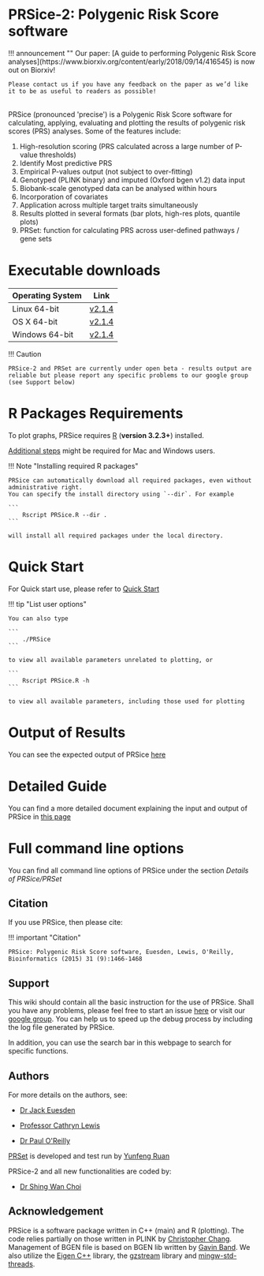 <h1>PRSice-2: Polygenic Risk Score software</h1>
!!! announcement ""
    Our paper: [A guide to performing Polygenic Risk Score analyses](https://www.biorxiv.org/content/early/2018/09/14/416545) is now out on Biorxiv!
    
    Please contact us if you have any feedback on the paper as we’d like it to be as useful to readers as possible!
<br/>
PRSice (pronounced 'precise') is a Polygenic Risk Score software for calculating, applying, evaluating and plotting the results of polygenic risk scores (PRS) analyses. Some of the features include:

1. High-resolution scoring (PRS calculated across a large number of P-value thresholds)
2. Identify Most predictive PRS
3. Empirical P-values output (not subject to over-fitting)
4. Genotyped (PLINK binary) and imputed (Oxford bgen v1.2) data input
5. Biobank-scale genotyped data can be analysed within hours
6. Incorporation of covariates
7. Application across multiple target traits simultaneously
8. Results plotted in several formats (bar plots, high-res plots, quantile plots)
9. PRSet: function for calculating PRS across user-defined pathways / gene sets

# Executable downloads
| Operating System | Link |
| -----------------|:----:|
| Linux 64-bit | [v2.1.4](https://github.com/choishingwan/PRSice/releases/download/2.1.4/PRSice_linux.zip) |
| OS X 64-bit | [v2.1.4](https://github.com/choishingwan/PRSice/releases/download/2.1.4/PRSice_mac.zip) |
| Windows 64-bit | [v2.1.4](https://github.com/choishingwan/PRSice/releases/download/2.1.4/PRSice_win64.zip) |

!!! Caution 

    PRSice-2 and PRSet are currently under open beta - results output are reliable but please report any specific problems to our google group (see Support below)



# R Packages Requirements

To plot graphs, PRSice requires [R](https://www.r-project.org/) (**version 3.2.3+**) installed.

[Additional steps](extra_steps.md) might be required for Mac and Windows users.

!!! Note "Installing required R packages" 

    PRSice can automatically download all required packages, even without administrative right.
    You can specify the install directory using `--dir`. For example

    ```
        Rscript PRSice.R --dir .
    ```

    will install all required packages under the local directory.

# Quick Start
For Quick start use, please refer to [Quick Start](quick_start.md)

!!! tip "List user options"

    You can also type

    ```
        ./PRSice
    ```

    to view all available parameters unrelated to plotting, or

    ```
        Rscript PRSice.R -h
    ```

    to view all available parameters, including those used for plotting

# Output of Results
You can see the expected output of PRSice [here](step_by_step.md#output-of-results)

# Detailed Guide
You can find a more detailed document explaining the input and output of PRSice in [this page](step_by_step.md)

# Full command line options
You can find all command line options of PRSice under the section *Details of PRSice/PRSet*

## Citation
If you use PRSice, then please cite:

!!! important "Citation"

    PRSice: Polygenic Risk Score software, Euesden, Lewis, O'Reilly, Bioinformatics (2015) 31 (9):1466-1468

## Support
This wiki should contain all the basic instruction for the use of PRSice.
Shall you have any problems, please feel free to start an issue [here](https://github.com/choishingwan/PRSice/issues) or visit our [google group](https://groups.google.com/forum/#!forum/prsice).
You can help us to speed up the debug process by including the log file generated by PRSice.

In addition, you can use the search bar in this webpage to search for specific functions. 

## Authors
For more details on the authors, see:

- [Dr Jack Euesden](https://kclpure.kcl.ac.uk/portal/en/persons/jack-euesden(972d61b2-89c6-4777-8969-7d88b0c0ece5).html)

- [Professor Cathryn Lewis](http://www.kcl.ac.uk/lsm/research/divisions/gmm/departments/mmg/researchgroups/clewis/index.aspx)

- [Dr Paul O'Reilly](http://www.pauloreilly.info/)

[PRSet](prset_detail.md) is developed and test run by [Yunfeng Ruan](https://www.researchgate.net/profile/Yunfeng_Ruan2)

PRSice-2 and all new functionalities are coded by:

- [Dr Shing Wan Choi](https://choishingwan.github.io)


## Acknowledgement
PRSice is a software package written in C++ (main) and R (plotting).
The code relies partially on those written in PLINK by [Christopher Chang](https://www.cog-genomics.org/software).
Management of BGEN file is based on BGEN lib written by [Gavin Band](https://bitbucket.org/gavinband/bgen).
We also utilize the [Eigen C++](eigen.tuxfamily.org) library, the [gzstream](http://www.cs.unc.edu/Research/compgeom/gzstream/) library and [mingw-std-threads](https://github.com/meganz/mingw-std-threads).
